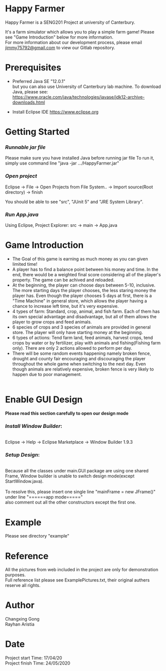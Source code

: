 # Happy Farmer
Happy Farmer is a SENG201 Project at university of Canterbury. 

It's a farm simulator which allows you to play a simple farm game!
Please see "Game Introduction" below for more information.<br/>
For more information about our development process, please email jimmy75792@gmail.com to view our Gitlab repository.


# Prerequisites

* Preferred Java SE "12.0.1" <br/>but you can also use University of Canterbury lab machine.
   To download Java, please see: https://www.oracle.com/java/technologies/javase/jdk12-archive-downloads.html

* Install Eclipse IDE https://www.eclipse.org


# Getting Started
### _Runnable jar file_
Please make sure you have installed Java before running jar file
To run it, simply use command line "java -jar .../HappyFarmer.jar"

### _Open project_
Eclipse -> File -> Open Projects from File System.. -> Import source(Root directory) -> finish

You should be able to see "src", "JUnit 5" and "JRE System Library".
### _Run App.java_
Using Eclipse, Project Explorer: src -> main -> App.java

# Game Introduction
* The Goal of this game is earning as much money as you can given limited time! <br/>
* A player has to find a balance point between his money and time. In the end, there would be a weighted final score considering all of the player's property.
The game can be achived and reloaded.<br/>
* At the beginning, the player can choose days between 5-10, inclusive. The more starting days the player chooses, the less staring money the player has. Even though the player chooses 5 days at first, there is a "Time Machine" in general store, which allows the player having a chance to increase left time, but it's very expensive.<br/>
* 4 types of farm: Standard, crop, animal, and fish farm. Each of them has its own special advantage and disadvantage, but all of them allows the player to grow crops and feed animals.<br/>
* 6 species of crops and 3 species of animals are provided in general store. The player will only have starting money at the beginning.<br/>
* 6 types of actions: Tend farm land, feed animals, harvest crops, tend crops by water or by fertilizer, play with animals and fishing(Fishing farm only). There are only 2 actions allowed to perform per day.<br/>
* There will be some random events happening namely broken fence, drought and county fair encouraging and discouraging the player throughout the whole game when switching to the next day. Even though animals are relatively expensive, broken fence is very likely to happen due to poor management.<br/><br/>

# Enable GUI Design
**Please read this section carefully to open our design mode**

### _Install Window Builder_:
<br/>Eclipse -> Help -> Eclipse Marketplace -> Window Builder 1.9.3


### _Setup Design_:
<br/>Because all the classes under main.GUI package are using one shared Frame, Window builder is unable to switch design mode(except StartWindow.java).
<br/><br/>To resolve this, please insert one single line "mainFrame = new JFrame()" under line "======app mode====="<br/> also comment out all the other constructors except the first one.	

# Example
Please see directory "example"

# Reference
All the pictures from web included in the project are only for demonstration purposes.<br/>
Full reference list please see ExamplePictures.txt, their original authers reserve all rights.

# Author
Changxing Gong<br/>
Rayhan Aristia

# Date
Project start Time: 17/04/20<br/>
Project finish Time: 24/05/2020
